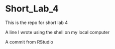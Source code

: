 # Short_Lab_4
This is the repo for short lab 4

A line I wrote using the shell on my local computer

A commit from RStudio
